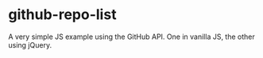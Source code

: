 # github-repo-list
A very simple JS example using the GitHub API. One in vanilla JS, the other using jQuery.
